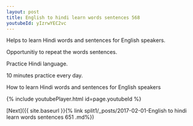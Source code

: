 ```yaml
---
layout: post
title: English to hindi learn words sentences 568 
youtubeId: yIzrwYEC2vc
---
```

 
 
Helps to learn Hindi words and sentences for English speakers.

Opportunitiy to repeat the words sentences. 

Practice Hindi language. 
 
10 minutes practice every day. 
 
How to learn Hindi words and sentences for English speakers 
 
{% include youtubePlayer.html id=page.youtubeId %}
 
 
[Next]({{ site.baseurl }}{% link  split1/_posts/2017-02-01-English to hindi learn words sentences 651 .md%})
 
